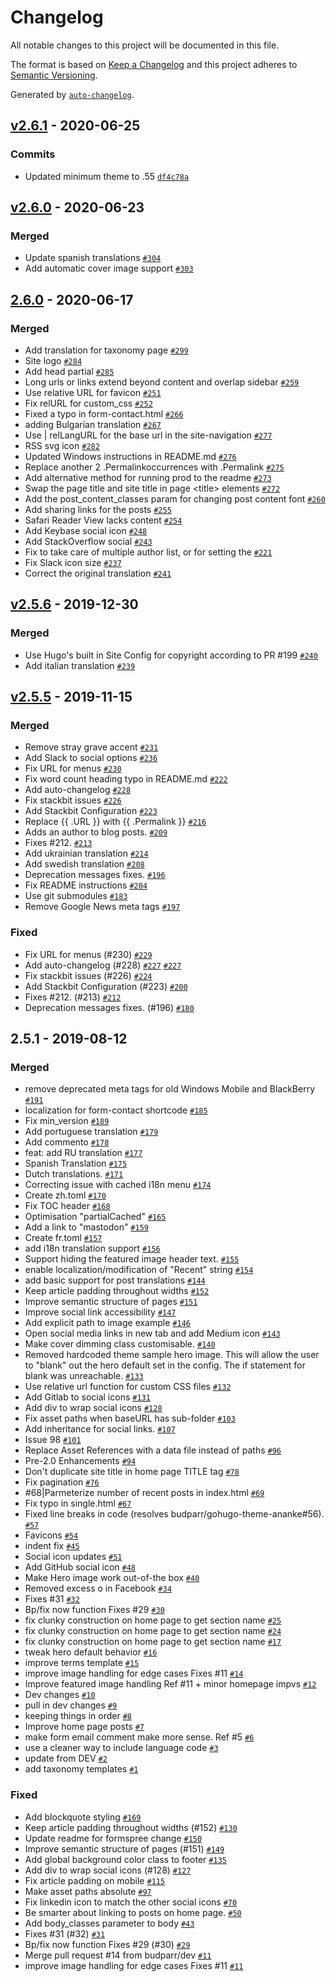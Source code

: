 # Changelog

All notable changes to this project will be documented in this file.

The format is based on [Keep a Changelog](https://keepachangelog.com/en/1.0.0/)
and this project adheres to [Semantic Versioning](https://semver.org/spec/v2.0.0.html).

Generated by [`auto-changelog`](https://github.com/CookPete/auto-changelog).

## [v2.6.1](https://github.com/theNewDynamic/gohugo-theme-ananke/compare/v2.6.0...v2.6.1) - 2020-06-25

### Commits

- Updated minimum theme to .55 [`df4c78a`](https://github.com/theNewDynamic/gohugo-theme-ananke/commit/df4c78adb2ed004c3780f7a76254e9756dd024b5)

## [v2.6.0](https://github.com/theNewDynamic/gohugo-theme-ananke/compare/2.6.0...v2.6.0) - 2020-06-23

### Merged

- Update spanish translations [`#304`](https://github.com/theNewDynamic/gohugo-theme-ananke/pull/304)
- Add automatic cover image support [`#303`](https://github.com/theNewDynamic/gohugo-theme-ananke/pull/303)

## [2.6.0](https://github.com/theNewDynamic/gohugo-theme-ananke/compare/v2.5.5...2.6.0) - 2020-06-17

### Merged

- Add translation for taxonomy page [`#299`](https://github.com/theNewDynamic/gohugo-theme-ananke/pull/299)
- Site logo [`#284`](https://github.com/theNewDynamic/gohugo-theme-ananke/pull/284)
- Add head partial [`#285`](https://github.com/theNewDynamic/gohugo-theme-ananke/pull/285)
-  Long urls or links extend beyond content and overlap sidebar [`#259`](https://github.com/theNewDynamic/gohugo-theme-ananke/pull/259)
- Use relative URL for favicon [`#251`](https://github.com/theNewDynamic/gohugo-theme-ananke/pull/251)
- Fix relURL for custom_css [`#252`](https://github.com/theNewDynamic/gohugo-theme-ananke/pull/252)
- Fixed a typo in form-contact.html [`#266`](https://github.com/theNewDynamic/gohugo-theme-ananke/pull/266)
- adding Bulgarian translation [`#267`](https://github.com/theNewDynamic/gohugo-theme-ananke/pull/267)
- Use | relLangURL for the base url in the site-navigation [`#277`](https://github.com/theNewDynamic/gohugo-theme-ananke/pull/277)
- RSS svg icon [`#282`](https://github.com/theNewDynamic/gohugo-theme-ananke/pull/282)
- Updated Windows instructions in README.md [`#276`](https://github.com/theNewDynamic/gohugo-theme-ananke/pull/276)
- Replace another 2 .Permalinkoccurrences with .Permalink [`#275`](https://github.com/theNewDynamic/gohugo-theme-ananke/pull/275)
- Add alternative method for running prod to the readme [`#273`](https://github.com/theNewDynamic/gohugo-theme-ananke/pull/273)
- Swap the page title and site title in page &lt;title&gt; elements [`#272`](https://github.com/theNewDynamic/gohugo-theme-ananke/pull/272)
- Add the post_content_classes param for changing post content font [`#260`](https://github.com/theNewDynamic/gohugo-theme-ananke/pull/260)
- Add sharing links for the posts [`#255`](https://github.com/theNewDynamic/gohugo-theme-ananke/pull/255)
- Safari Reader View lacks content [`#254`](https://github.com/theNewDynamic/gohugo-theme-ananke/pull/254)
- Add Keybase social icon [`#248`](https://github.com/theNewDynamic/gohugo-theme-ananke/pull/248)
- Add StackOverflow social [`#243`](https://github.com/theNewDynamic/gohugo-theme-ananke/pull/243)
- Fix to take care of multiple author list, or for setting the [`#221`](https://github.com/theNewDynamic/gohugo-theme-ananke/pull/221)
- Fix Slack icon size [`#237`](https://github.com/theNewDynamic/gohugo-theme-ananke/pull/237)
- Correct the original translation [`#241`](https://github.com/theNewDynamic/gohugo-theme-ananke/pull/241)

## [v2.5.6](https://github.com/theNewDynamic/gohugo-theme-ananke/compare/v2.6.1...v2.5.6) - 2019-12-30

### Merged

- Use Hugo's built in Site Config for copyright according to PR #199 [`#240`](https://github.com/theNewDynamic/gohugo-theme-ananke/pull/240)
- Add italian translation [`#239`](https://github.com/theNewDynamic/gohugo-theme-ananke/pull/239)

## [v2.5.5](https://github.com/theNewDynamic/gohugo-theme-ananke/compare/2.5.1...v2.5.5) - 2019-11-15

### Merged

- Remove stray grave accent [`#231`](https://github.com/theNewDynamic/gohugo-theme-ananke/pull/231)
- Add Slack to social options [`#236`](https://github.com/theNewDynamic/gohugo-theme-ananke/pull/236)
- Fix URL for menus [`#230`](https://github.com/theNewDynamic/gohugo-theme-ananke/pull/230)
- Fix word count heading typo in README.md [`#222`](https://github.com/theNewDynamic/gohugo-theme-ananke/pull/222)
- Add auto-changelog [`#228`](https://github.com/theNewDynamic/gohugo-theme-ananke/pull/228)
- Fix stackbit issues [`#226`](https://github.com/theNewDynamic/gohugo-theme-ananke/pull/226)
- Add Stackbit Configuration [`#223`](https://github.com/theNewDynamic/gohugo-theme-ananke/pull/223)
- Replace {{ .URL }} with {{ .Permalink }} [`#216`](https://github.com/theNewDynamic/gohugo-theme-ananke/pull/216)
- Adds an author to blog posts. [`#209`](https://github.com/theNewDynamic/gohugo-theme-ananke/pull/209)
- Fixes #212. [`#213`](https://github.com/theNewDynamic/gohugo-theme-ananke/pull/213)
- Add ukrainian translation [`#214`](https://github.com/theNewDynamic/gohugo-theme-ananke/pull/214)
- Add swedish translation [`#208`](https://github.com/theNewDynamic/gohugo-theme-ananke/pull/208)
- Deprecation messages fixes. [`#196`](https://github.com/theNewDynamic/gohugo-theme-ananke/pull/196)
- Fix README instructions [`#204`](https://github.com/theNewDynamic/gohugo-theme-ananke/pull/204)
- Use git submodules [`#183`](https://github.com/theNewDynamic/gohugo-theme-ananke/pull/183)
- Remove Google News meta tags [`#197`](https://github.com/theNewDynamic/gohugo-theme-ananke/pull/197)

### Fixed

- Fix URL for menus (#230) [`#229`](https://github.com/theNewDynamic/gohugo-theme-ananke/issues/229)
- Add auto-changelog (#228) [`#227`](https://github.com/theNewDynamic/gohugo-theme-ananke/issues/227) [`#227`](https://github.com/theNewDynamic/gohugo-theme-ananke/issues/227)
- Fix stackbit issues (#226) [`#224`](https://github.com/theNewDynamic/gohugo-theme-ananke/issues/224)
- Add Stackbit Configuration (#223) [`#200`](https://github.com/theNewDynamic/gohugo-theme-ananke/issues/200)
- Fixes #212. (#213) [`#212`](https://github.com/theNewDynamic/gohugo-theme-ananke/issues/212)
- Deprecation messages fixes. (#196) [`#180`](https://github.com/theNewDynamic/gohugo-theme-ananke/issues/180)

## 2.5.1 - 2019-08-12

### Merged

- remove deprecated meta tags for old Windows Mobile and BlackBerry [`#191`](https://github.com/theNewDynamic/gohugo-theme-ananke/pull/191)
- localization for form-contact shortcode [`#185`](https://github.com/theNewDynamic/gohugo-theme-ananke/pull/185)
- Fix min_version [`#189`](https://github.com/theNewDynamic/gohugo-theme-ananke/pull/189)
- Add portuguese translation [`#179`](https://github.com/theNewDynamic/gohugo-theme-ananke/pull/179)
- Add commento [`#178`](https://github.com/theNewDynamic/gohugo-theme-ananke/pull/178)
- feat: add RU translation [`#177`](https://github.com/theNewDynamic/gohugo-theme-ananke/pull/177)
- Spanish Translation [`#175`](https://github.com/theNewDynamic/gohugo-theme-ananke/pull/175)
- Dutch translations. [`#171`](https://github.com/theNewDynamic/gohugo-theme-ananke/pull/171)
- Correcting issue with cached i18n menu [`#174`](https://github.com/theNewDynamic/gohugo-theme-ananke/pull/174)
- Create zh.toml [`#170`](https://github.com/theNewDynamic/gohugo-theme-ananke/pull/170)
- Fix TOC header [`#168`](https://github.com/theNewDynamic/gohugo-theme-ananke/pull/168)
- Optimisation "partialCached" [`#165`](https://github.com/theNewDynamic/gohugo-theme-ananke/pull/165)
- Add a link to "mastodon" [`#159`](https://github.com/theNewDynamic/gohugo-theme-ananke/pull/159)
- Create fr.toml [`#157`](https://github.com/theNewDynamic/gohugo-theme-ananke/pull/157)
- add i18n translation support [`#156`](https://github.com/theNewDynamic/gohugo-theme-ananke/pull/156)
- Support hiding the featured image header text. [`#155`](https://github.com/theNewDynamic/gohugo-theme-ananke/pull/155)
- enable localization/modification of "Recent" string [`#154`](https://github.com/theNewDynamic/gohugo-theme-ananke/pull/154)
- add basic support for post translations [`#144`](https://github.com/theNewDynamic/gohugo-theme-ananke/pull/144)
- Keep article padding throughout widths [`#152`](https://github.com/theNewDynamic/gohugo-theme-ananke/pull/152)
- Improve semantic structure of pages [`#151`](https://github.com/theNewDynamic/gohugo-theme-ananke/pull/151)
- Improve social link accessibility [`#147`](https://github.com/theNewDynamic/gohugo-theme-ananke/pull/147)
- Add explicit path to image example [`#146`](https://github.com/theNewDynamic/gohugo-theme-ananke/pull/146)
- Open social media links in new tab and add Medium icon [`#143`](https://github.com/theNewDynamic/gohugo-theme-ananke/pull/143)
- Make cover dimming class customisable. [`#140`](https://github.com/theNewDynamic/gohugo-theme-ananke/pull/140)
- Removed hardcoded theme sample hero image. This will allow the user to "blank" out the hero default set in the config. The if statement for blank was unreachable. [`#133`](https://github.com/theNewDynamic/gohugo-theme-ananke/pull/133)
- Use relative url function for custom CSS files [`#132`](https://github.com/theNewDynamic/gohugo-theme-ananke/pull/132)
- Add Gitlab to social icons [`#131`](https://github.com/theNewDynamic/gohugo-theme-ananke/pull/131)
- Add div to wrap social icons [`#128`](https://github.com/theNewDynamic/gohugo-theme-ananke/pull/128)
- Fix asset paths when baseURL has sub-folder [`#103`](https://github.com/theNewDynamic/gohugo-theme-ananke/pull/103)
- Add inheritance for social links. [`#107`](https://github.com/theNewDynamic/gohugo-theme-ananke/pull/107)
- Issue 98 [`#101`](https://github.com/theNewDynamic/gohugo-theme-ananke/pull/101)
- Replace Asset References with a data file instead of paths [`#96`](https://github.com/theNewDynamic/gohugo-theme-ananke/pull/96)
- Pre-2.0 Enhancements [`#94`](https://github.com/theNewDynamic/gohugo-theme-ananke/pull/94)
- Don't duplicate site title in home page TITLE tag [`#78`](https://github.com/theNewDynamic/gohugo-theme-ananke/pull/78)
- Fix pagination [`#76`](https://github.com/theNewDynamic/gohugo-theme-ananke/pull/76)
- #68|Parmeterize number of recent posts in index.html [`#69`](https://github.com/theNewDynamic/gohugo-theme-ananke/pull/69)
- Fix typo in single.html [`#67`](https://github.com/theNewDynamic/gohugo-theme-ananke/pull/67)
- Fixed line breaks in code (resolves budparr/gohugo-theme-ananke#56). [`#57`](https://github.com/theNewDynamic/gohugo-theme-ananke/pull/57)
- Favicons [`#54`](https://github.com/theNewDynamic/gohugo-theme-ananke/pull/54)
- indent fix [`#45`](https://github.com/theNewDynamic/gohugo-theme-ananke/pull/45)
- Social icon updates [`#51`](https://github.com/theNewDynamic/gohugo-theme-ananke/pull/51)
- Add GitHub social icon [`#48`](https://github.com/theNewDynamic/gohugo-theme-ananke/pull/48)
- Make Hero image work out-of-the box [`#40`](https://github.com/theNewDynamic/gohugo-theme-ananke/pull/40)
- Removed excess o in Facebook [`#34`](https://github.com/theNewDynamic/gohugo-theme-ananke/pull/34)
- Fixes #31 [`#32`](https://github.com/theNewDynamic/gohugo-theme-ananke/pull/32)
- Bp/fix now function Fixes #29 [`#30`](https://github.com/theNewDynamic/gohugo-theme-ananke/pull/30)
- fix clunky construction on home page to get section name [`#25`](https://github.com/theNewDynamic/gohugo-theme-ananke/pull/25)
- fix clunky construction on home page to get section name [`#24`](https://github.com/theNewDynamic/gohugo-theme-ananke/pull/24)
- fix clunky construction on home page to get section name [`#17`](https://github.com/theNewDynamic/gohugo-theme-ananke/pull/17)
- tweak hero default behavior [`#16`](https://github.com/theNewDynamic/gohugo-theme-ananke/pull/16)
- improve terms template [`#15`](https://github.com/theNewDynamic/gohugo-theme-ananke/pull/15)
- improve image handling for edge cases Fixes #11 [`#14`](https://github.com/theNewDynamic/gohugo-theme-ananke/pull/14)
- Improve featured image handling Ref #11 + minor homepage impvs [`#12`](https://github.com/theNewDynamic/gohugo-theme-ananke/pull/12)
- Dev changes [`#10`](https://github.com/theNewDynamic/gohugo-theme-ananke/pull/10)
- pull in dev changes [`#9`](https://github.com/theNewDynamic/gohugo-theme-ananke/pull/9)
- keeping things in order [`#8`](https://github.com/theNewDynamic/gohugo-theme-ananke/pull/8)
- Improve home page posts  [`#7`](https://github.com/theNewDynamic/gohugo-theme-ananke/pull/7)
- make form email comment make more sense. Ref #5 [`#6`](https://github.com/theNewDynamic/gohugo-theme-ananke/pull/6)
- use a cleaner way to include language code [`#3`](https://github.com/theNewDynamic/gohugo-theme-ananke/pull/3)
- update from DEV [`#2`](https://github.com/theNewDynamic/gohugo-theme-ananke/pull/2)
- add taxonomy templates [`#1`](https://github.com/theNewDynamic/gohugo-theme-ananke/pull/1)

### Fixed

- Add blockquote styling [`#169`](https://github.com/theNewDynamic/gohugo-theme-ananke/issues/169)
- Keep article padding throughout widths (#152) [`#130`](https://github.com/theNewDynamic/gohugo-theme-ananke/issues/130)
- Update readme for formspree change [`#150`](https://github.com/theNewDynamic/gohugo-theme-ananke/issues/150)
- Improve semantic structure of pages (#151) [`#149`](https://github.com/theNewDynamic/gohugo-theme-ananke/issues/149)
- Add global background color class to footer [`#135`](https://github.com/theNewDynamic/gohugo-theme-ananke/issues/135)
- Add div to wrap social icons (#128) [`#127`](https://github.com/theNewDynamic/gohugo-theme-ananke/issues/127)
- Fix article padding on mobile [`#115`](https://github.com/theNewDynamic/gohugo-theme-ananke/issues/115)
- Make asset paths absolute [`#97`](https://github.com/theNewDynamic/gohugo-theme-ananke/issues/97)
- Fix linkedin icon to match the other social icons [`#70`](https://github.com/theNewDynamic/gohugo-theme-ananke/issues/70)
- Be smarter about linking to posts on home page. [`#50`](https://github.com/theNewDynamic/gohugo-theme-ananke/issues/50)
- Add body_classes parameter to body [`#43`](https://github.com/theNewDynamic/gohugo-theme-ananke/issues/43)
- Fixes #31 (#32) [`#31`](https://github.com/theNewDynamic/gohugo-theme-ananke/issues/31)
- Bp/fix now function Fixes #29 (#30) [`#29`](https://github.com/theNewDynamic/gohugo-theme-ananke/issues/29)
- Merge pull request #14 from budparr/dev [`#11`](https://github.com/theNewDynamic/gohugo-theme-ananke/issues/11)
- improve image handling for edge cases Fixes #11 [`#11`](https://github.com/theNewDynamic/gohugo-theme-ananke/issues/11)

